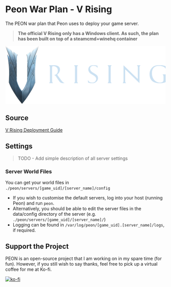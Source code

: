 # Peon War Plan - V Rising

The PEON war plan that Peon uses to deploy your game server.

> **The official V Rising only has a Windows client. As such, the plan has been built on top of a steamcmd+winehq container**

![V Rising](./logo.png)

## Source

[V Rising Deployment Guide](https://github.com/StunlockStudios/vrising-dedicated-server-instructions)

## Settings

> TODO - Add simple description of all server settings

### Server World Files

You can get your world files in `./peon/servers/[game_uid]/[server_name]/config`

- If you wish to customise the default servers, log into your host (running Peon) and run ``peon``.
- Alternatively, you should be able to edit the server files in the data/config directory of the server (e.g. ``./peon/servers/[game_uid]/[server_name]/``)
- Logging can be found in ``/var/log/peon/[game_uid].[server_name]/logs``, if required.

## Support the Project

PEON is an open-source project that I am working on in my spare time (for fun).
However, if you still wish to say thanks, feel free to pick up a virtual coffee for me at Ko-fi.

[![ko-fi](https://ko-fi.com/img/githubbutton_sm.svg)](https://ko-fi.com/K3K567ILJ)
